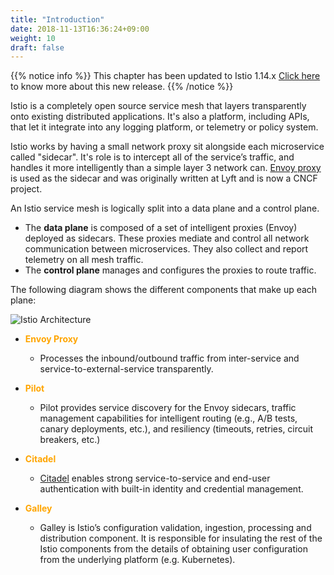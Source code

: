 ```yaml
---
title: "Introduction"
date: 2018-11-13T16:36:24+09:00
weight: 10
draft: false
---
```


{{% notice info %}}
This chapter has been updated to Istio 1.14.x
[Click here](https://istio.io/latest/news/releases/1.10.x/) to know more about this new release.
{{% /notice %}}

Istio is a completely open source service mesh that layers transparently onto existing distributed applications. It's also a platform, including APIs, that let it integrate into any logging platform, or telemetry or policy system.

Istio works by having a small network proxy sit alongside each microservice called "sidecar".
It's role is to intercept all of the service’s traffic, and handles it more intelligently than a simple layer 3 network can. [Envoy proxy](https://www.envoyproxy.io/) is used as the sidecar and was originally written at Lyft and is now a CNCF project.

An Istio service mesh is logically split into a data plane and a control plane.

* The **data plane** is composed of a set of intelligent proxies (Envoy) deployed as sidecars. These proxies mediate and control all network communication between microservices. They also collect and report telemetry on all mesh traffic.
* The **control plane** manages and configures the proxies to route traffic.

The following diagram shows the different components that make up each plane:

![Istio Architecture](/images/istio/istio_architecture.svg)

* <span style="color:orange">**Envoy Proxy**</span>
  * Processes the inbound/outbound traffic from inter-service and service-to-external-service transparently.

* <span style="color:orange">**Pilot**</span>
  * Pilot provides service discovery for the Envoy sidecars, traffic management capabilities for intelligent routing (e.g., A/B tests, canary deployments, etc.), and resiliency (timeouts, retries, circuit breakers, etc.)

* <span style="color:orange">**Citadel**</span>
  * [Citadel](https://istio.io/docs/concepts/security/) enables strong service-to-service and end-user authentication with built-in identity and credential management.
  
* <span style="color:orange">**Galley**</span>
  * Galley is Istio’s configuration validation, ingestion, processing and distribution component. It is responsible for insulating the rest of the Istio components from the details of obtaining user configuration from the underlying platform (e.g. Kubernetes).
